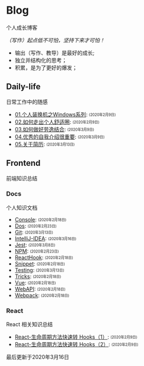 
# Blog
个人成长博客

*（写作）起点低不可怕，坚持下来才可怕！*
- 输出（写作、教导）是最好的成长;
- 独立并结构化的思考；
- 积累，是为了更好的爆发；

## Daily-life
日常工作中的随感

- [01.个人装换机之Windows系列](/daily-life/01.%E4%B8%AA%E4%BA%BA%E8%A3%85%E6%8D%A2%E6%9C%BA%E4%B9%8BWindows%E7%B3%BB%E5%88%97.md): <sub><sup>(2020年2月9日)</sup></sub>
- [02.如何走出个人舒适圈](/daily-life/02.%E5%A6%82%E4%BD%95%E8%B5%B0%E5%87%BA%E4%B8%AA%E4%BA%BA%E8%88%92%E9%80%82%E5%9C%88.md): <sub><sup>(2020年2月9日)</sup></sub>
- [03.如何做好劳逸结合](/daily-life/03.%E5%A6%82%E4%BD%95%E5%81%9A%E5%A5%BD%E5%8A%B3%E9%80%B8%E7%BB%93%E5%90%88.md): <sub><sup>(2020年3月9日)</sup></sub>
- [04.优秀的自我介绍很重要](/daily-life/04.%E4%BC%98%E7%A7%80%E7%9A%84%E8%87%AA%E6%88%91%E4%BB%8B%E7%BB%8D%E5%BE%88%E9%87%8D%E8%A6%81.md): <sub><sup>(2020年3月9日)</sup></sub>
- [05.关于简历](/daily-life/05.%E5%85%B3%E4%BA%8E%E7%AE%80%E5%8E%86.md): <sub><sup>(2020年3月13日)</sup></sub>

## Frontend
前端知识总结


### Docs
个人知识文档

- [Console](/frontend/docs/Console.md): <sub><sup>(2020年2月18日)</sup></sub>
- [Dos](/frontend/docs/Dos.md): <sub><sup>(2020年2月23日)</sup></sub>
- [Git](/frontend/docs/Git.md): <sub><sup>(2020年3月13日)</sup></sub>
- [IntelliJ-IDEA](/frontend/docs/IntelliJ-IDEA.md): <sub><sup>(2020年3月16日)</sup></sub>
- [Jest](/frontend/docs/Jest.md): <sub><sup>(2020年3月8日)</sup></sub>
- [NPM](/frontend/docs/NPM.md): <sub><sup>(2020年2月23日)</sup></sub>
- [ReactHook](/frontend/docs/ReactHook.md): <sub><sup>(2020年2月18日)</sup></sub>
- [Snippet](/frontend/docs/Snippet.md): <sub><sup>(2020年2月18日)</sup></sub>
- [Testing](/frontend/docs/Testing.md): <sub><sup>(2020年3月13日)</sup></sub>
- [Tricks](/frontend/docs/Tricks.md): <sub><sup>(2020年2月18日)</sup></sub>
- [Vue](/frontend/docs/Vue.md): <sub><sup>(2020年2月18日)</sup></sub>
- [WebAPI](/frontend/docs/WebAPI.md): <sub><sup>(2020年2月18日)</sup></sub>
- [Webpack](/frontend/docs/Webpack.md): <sub><sup>(2020年2月18日)</sup></sub>

### React
React 相关知识总结

- [React-生命周期方法快速转 Hooks（1）](/frontend/react/React-%E7%94%9F%E5%91%BD%E5%91%A8%E6%9C%9F%E6%96%B9%E6%B3%95%E5%BF%AB%E9%80%9F%E8%BD%AC%20Hooks%EF%BC%881%EF%BC%89.md): <sub><sup>(2020年2月9日)</sup></sub>
- [React-生命周期方法快速转 Hooks（2）](/frontend/react/React-%E7%94%9F%E5%91%BD%E5%91%A8%E6%9C%9F%E6%96%B9%E6%B3%95%E5%BF%AB%E9%80%9F%E8%BD%AC%20Hooks%EF%BC%882%EF%BC%89.md): <sub><sup>(2020年2月9日)</sup></sub>

最后更新于2020年3月16日

[^footnote]: timestamp-最后更新于2020年3月16日